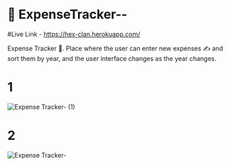 # 💸 ExpenseTracker--

#Live Link - https://hex-clan.herokuapp.com/

Expense Tracker 💸. Place where the user can enter new expenses ✍️ and sort them by year, and the user interface changes as the year changes.

# 1
![Expense Tracker- (1)](https://user-images.githubusercontent.com/64160163/120064113-5b03e800-c088-11eb-8ff3-0b6a489ace0e.png)

# 2
![Expense Tracker-](https://user-images.githubusercontent.com/64160163/120064159-87b7ff80-c088-11eb-95ca-4a01eb2f5df0.png)


